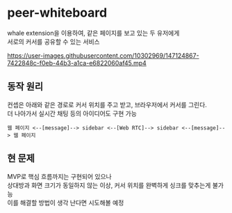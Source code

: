 # peer-whiteboard

whale extension을 이용하여, 같은 페이지를 보고 있는 두 유저에게  
서로의 커서를 공유할 수 있는 서비스


https://user-images.githubusercontent.com/10302969/147124867-7422848c-f0eb-44b3-a1ca-e6822060af45.mp4

## 동작 원리
컨셉은 아래와 같은 경로로 커서 위치를 주고 받고, 브라우저에서 커서를 그린다.  
더 나아가서 실시간 채팅 등의 아이디어도 구현 가능

```
웹 페이지 <--[message]--> sidebar <--[Web RTC]--> sidebar <--[message]--> 웹 페이지
```

## 현 문제
MVP로 핵심 흐름까지는 구현되어 있으나  
상대방과 화면 크기가 동일하지 않는 이상, 커서 위치를 완벽하게 싱크를 맞추는게 불가능  
이를 해결할 방법이 생각 난다면 시도해볼 예정
